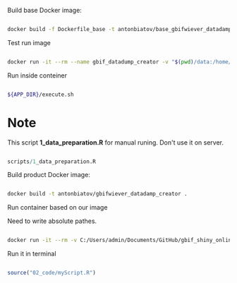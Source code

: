 Build base Docker image:

```bash

docker build -f Dockerfile_base -t antonbiatov/base_gbifwiever_datadamp_creator .

```

Test run image

```bash

docker run -it --rm --name gbif_datadump_creator -v "$(pwd)/data:/home/data" -v "$(pwd)/outputs:/home/outputs" -v "$(pwd)/scripts:/home/scripts" -v "$(pwd)/temp:/home/temp" antonbiatov/base_gbifwiever_datadamp_creator

```

Run inside conteiner

```bash

${APP_DIR}/execute.sh

```

# Note

This script **1_data_preparation.R** for manual runing. Don't use it on server.

```r

scripts/1_data_preparation.R 

```


Build product Docker image:

```bash

docker build -t antonbiatov/gbifwiever_datadamp_creator .

```

Run container based on our image


Need to write absolute pathes.

```bash

docker run -it --rm -v C:/Users/admin/Documents/GitHub/gbif_shiny_onlineviewer/container_datadump/01_data:/home/input_data/ -v C:/Users/admin/Documents/GitHub/gbif_shiny_onlineviewer/container_datadump/03_output:/home/output_data/ antonbiatov/gbifwiever_datadamp_creator

```

Run it in terminal

```r

source("02_code/myScript.R")

```


